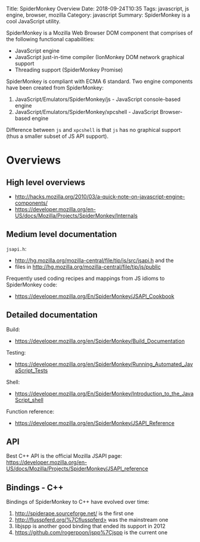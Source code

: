 Title: SpiderMonkey Overview
Date: 2018-09-24T10:35
Tags: javascript, js engine, browser, mozilla
Category: javascript
Summary: SpiderMonkey is a cool JavaScript utility.

SpiderMonkey is a Mozilla Web Browser DOM component that comprises of
the following functional capabilities:

* JavaScript engine
* JavaScript just-in-time compiler (IonMonkey DOM network graphical support
* Threading support (SpiderMonkey Promise)

SpiderMonkey is compliant with ECMA 6 standard. Two engine components
have been created from SpiderMonkey:

1.  JavaScript/Emulators/SpiderMonkey/js - JavaScript console-based engine
2. JavaScript/Emulators/SpiderMonkey/xpcshell - JavaScript Browser-based engine

Difference between `js` and `xpcshell` is that `js` has no graphical
support (thus a smaller subset of JS API support).

Overviews
=========

High level overviews
--------------------

* http://hacks.mozilla.org/2010/03/a-quick-note-on-javascript-engine-components/
* https://developer.mozilla.org/en-US/docs/Mozilla/Projects/SpiderMonkey/Internals

Medium level documentation
--------------------------

`jsapi.h`:

* http://hg.mozilla.org/mozilla-central/file/tip/js/src/jsapi.h and the
* files in http://hg.mozilla.org/mozilla-central/file/tip/js/public

Frequently used coding recipes and mappings from JS idioms to
SpiderMonkey code:

* https://developer.mozilla.org/En/SpiderMonkey/JSAPI_Cookbook

Detailed documentation
----------------------

Build:

* https://developer.mozilla.org/en/SpiderMonkey/Build_Documentation

Testing:

* https://developer.mozilla.org/en/SpiderMonkey/Running_Automated_JavaScript_Tests

Shell:

* https://developer.mozilla.org/En/SpiderMonkey/Introduction_to_the_JavaScript_shell

Function reference:

* https://developer.mozilla.org/en/SpiderMonkey/JSAPI_Reference

API
---

Best C++ API is the official Mozilla JSAPI page:
https://developer.mozilla.org/en-US/docs/Mozilla/Projects/SpiderMonkey/JSAPI_reference

Bindings - C++
--------------

Bindings of SpiderMonkey to C++ have evolved over time:

1. http://spiderape.sourceforge.net/ is the first one
2. http://flusspferd.org/%7Cflusspferd> was the mainstream one
3. libjspp is another good binding that ended its support in 2012
4. https://github.com/rogerpoon/jspp%7Cjspp is the current one
